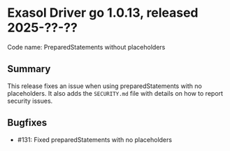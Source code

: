 # Exasol Driver go 1.0.13, released 2025-??-??

Code name: PreparedStatements without placeholders

## Summary

This release fixes an issue when using preparedStatements with no placeholders.
It also adds the `SECURITY.md` file with details on how to report security issues.

## Bugfixes

* #131: Fixed preparedStatements with no placeholders


